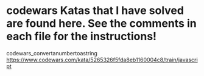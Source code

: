 # codewars Katas that I have solved are found here. See the comments in each file for the instructions!


codewars_convertanumbertoastring
https://www.codewars.com/kata/5265326f5fda8eb1160004c8/train/javascript
